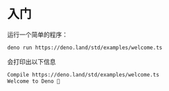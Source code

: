 # 入门

运行一个简单的程序：

```bash
deno run https://deno.land/std/examples/welcome.ts
```

会打印出以下信息

```bash
Compile https://deno.land/std/examples/welcome.ts
Welcome to Deno 🦕
```
